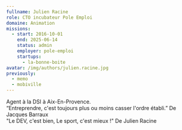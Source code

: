 ```yaml
---
fullname: Julien Racine
role: CTO incubateur Pole Emploi
domaine: Animation
missions:
  - start: 2016-10-01
    end: 2025-06-14
    status: admin
    employer: pole-emploi
    startups:
      - la-bonne-boite
avatar: /img/authors/julien.racine.jpg
previously:
  - memo
  - mobiville
---
```

Agent à la DSI à Aix-En-Provence.<br> “Entreprendre, c'est toujours plus ou moins casser l'ordre établi.” De Jacques Barraux<br> "Le DEV, c'est bien, Le sport, c'est mieux !" De Julien Racine
